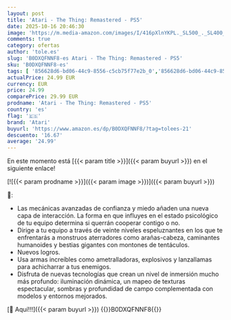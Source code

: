 ```yaml
---
layout: post
title: 'Atari - The Thing: Remastered - PS5'
date: 2025-10-16 20:46:30
image: 'https://m.media-amazon.com/images/I/416pXlnYKPL._SL500_._SL400_.jpg'
comments: true
category: ofertas
author: 'tole.es'
slug: 'B0DXQFNNF8-es Atari - The Thing: Remastered - PS5'
sku: 'B0DXQFNNF8-es'
tags: [ '856628d6-bd06-44c9-8556-c5cb75f77e2b_0','856628d6-bd06-44c9-8556-c5cb75f77e2b_2201','856628d6-bd06-44c9-8556-c5cb75f77e2b_3601','Arborist Merchandising Root','Hardware y juegos para PlayStation 5','Juegos para PlayStation 5','Preventa de Videojuegos','Self Service','Special Features Stores','Videojuegos','Videojuegos más esperados','atari','ps5','🇪🇸', ]
actualPrice: 24.99 EUR
currency: EUR
price: 24.99
comparePrice: 29.99 EUR
prodname: 'Atari - The Thing: Remastered - PS5'
country: 'es'
flag: '🇪🇸'
brand: 'Atari'
buyurl: 'https://www.amazon.es/dp/B0DXQFNNF8/?tag=tolees-21'
descuento: '16.67'
average: '24.99'
---
```


En este momento está [{{< param title >}}]({{< param buyurl >}}) en el siguiente enlace!

[![{{< param prodname >}}]({{< param image >}})]({{< param buyurl >}})

🔎:

- Las mecánicas avanzadas de confianza y miedo añaden una nueva capa de interacción. La forma en que influyes en el estado psicológico de tu equipo determina si querrán cooperar contigo o no.
- Dirige a tu equipo a través de veinte niveles espeluznantes en los que te enfrentarás a monstruos aterradores como arañas-cabeza, caminantes humanoides y bestias gigantes con montones de tentáculos.
- Nuevos logros.
- Usa armas increíbles como ametralladoras, explosivos y lanzallamas para achicharrar a tus enemigos.
- Disfruta de nuevas tecnologías que crean un nivel de inmersión mucho más profundo: iluminación dinámica, un mapeo de texturas espectacular, sombras y profundidad de campo complementada con modelos y entornos mejorados.

[🛒 Aquí!!!]({{< param buyurl >}})
{{<world>}}B0DXQFNNF8{{</world>}}
